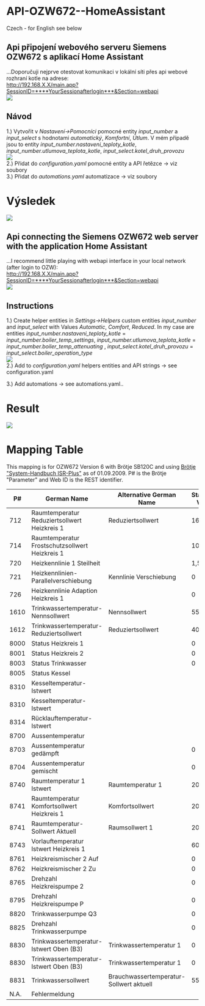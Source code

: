 # API-OZW672--HomeAssistant

Czech - for English see below
## Api připojení webového serveru Siemens OZW672 s aplikací Home Assistant
...Doporučuji nejprve otestovat komunikaci v lokální síti přes api webové rozhraní kotle na adrese:   
http://192.168.X.X/main.app?SessionID=****YourSessionafterlogin***&Section=webapi  
![](https://github.com/vencakratky/API-OZW672--HomeAssistant/blob/master/webapi.jpg)  
## Návod
1.) Vytvořit v *Nastavení->Pomocníci* pomocné entity *input_number* a *input_select* s hodnotami *automatický*, *Komfortní*, *Útlum*. V mém případě jsou to entity *input_number.nastaveni_teploty_kotle*, *input_number.utlumova_teplota_kotle*, *input_select.kotel_druh_provozu*  
![](https://github.com/vencakratky/API-OZW672--HomeAssistant/blob/master/entities.jpg)  
2.) Přidat do *configuration.yaml* pomocné entity a API řetězce -> viz soubory  
3.) Přidat do *automations.yaml* automatizace -> viz soubory   

# Výsledek 
![](https://github.com/vencakratky/API-OZW672--HomeAssistant/blob/master/Result.jpg)


## Api connecting the Siemens OZW672 web server with the application Home Assistant 
...I recommend little playing with webapi interface in your local network (after login to OZW):    
http://192.168.X.X/main.app?SessionID=****YourSessionafterlogin***&Section=webapi  
![](https://github.com/vencakratky/API-OZW672--HomeAssistant/blob/master/webapi.jpg)  
## Instructions   
1.) Create helper entities in *Settings->Helpers* custom entities *input_number* and *input_select* with Values *Automatic*, *Comfort*, *Reduced*. In my case are entities *input_number.nastaveni_teploty_kotle* = *input_number.boiler_temp_settings*, *input_number.utlumova_teplota_kotle* = *input_number.boiler_temp_attenuating* , *input_select.kotel_druh_provozu* = *input_select.boiler_operation_type*    
![](https://github.com/vencakratky/API-OZW672--HomeAssistant/blob/master/entities.jpg)  
2.) Add to *configuration.yaml* helpers entities and API strings -> see configuration.yaml 

3.) Add automations -> see automations.yaml..

# Result
![](https://github.com/vencakratky/API-OZW672--HomeAssistant/blob/master/Result.jpg)

# Mapping Table

This mapping is for OZW672 Version 6 with Brötje SB120C and using [Brötje "System-Handbuch ISR-Plus"](https://polo.broetje.de/pdf/systemhandbuch_isr.pdf) as of 01.09.2009. P# is the Brötje "Parameter" and Web ID is the REST identifier.

|P#  |German Name                                   |Alternative German Name                |Standard Value|Web ID|Home Assistant name            |Comment|
|----|----------------------------------------------|---------------------------------------|--------------|------|-------------------------------|-------|
|712 |Raumtemperatur Reduziertsollwert Heizkreis 1  |Reduziertsollwert                      |16            |957   |boiler_temp_settings_reduced   |       |
|714 |Raumtemperatur Frostschutzsollwert Heizkreis 1|                                       |10            |958   |                               |       |
|720 |Heizkennlinie 1 Steilheit                     |                                       |1,5           |959   |boiler_heating_curve           |       |
|721 |Heizkennlinien-Parallelverschiebung           |Kennlinie Verschiebung                 |0             |960   |                               |       |
|726 |Heizkennlinie Adaption Heizkreis 1            |                                       |0             |961   |                               |       |
|1610|Trinkwassertemperatur-Nennsollwert            |Nennsollwert                           |55            |1006  |boiler_temp_DHW_setpoint       |       |
|1612|Trinkwassertemperatur-Reduziertsollwert       |Reduziertsollwert                      |40            |1007  |                               |       |
|8000|Status Heizkreis 1                            |                                       |0             |1160  |boiler_status_heating_circuit_1|       |
|8001|Status Heizkreis 2                            |                                       |0             |1161  |boiler_status_heating_circuit_2|       |
|8003|Status Trinkwasser                            |                                       |0             |1162  |boiler_status_DHW              |       |
|8005|Status Kessel                                 |                                       |              |1163  |boiler_status                  |       |
|8310|Kesseltemperatur-Istwert                      |                                       |              |1166  |                               |       |
|8310|Kesseltemperatur-Istwert                      |                                       |              |1219  |boiler_temp                    |       |
|8314|Rücklauftemperatur-Istwert                    |                                       |              |1168  |boiler_temp_return             |       |
|8700|Aussentemperatur                              |                                       |              |?     |                               |       |
|8703|Aussentemperatur gedämpft                     |                                       |0             |1182  |                               |       |
|8704|Aussentemperatur gemischt                     |                                       |0             |1183  |boiler_temp_outside            |       |
|8740|Raumtemperatur 1 Istwert                      |Raumtemperatur 1                       |20            |1230  |boiler_temp_room               |       |
|8741|Raumtemperatur Komfortsollwert Heizkreis 1    |Komfortsollwert                        |20            |956   |boiler_temp_settings_comfort   |       |
|8741|Raumtemperatur-Sollwert Aktuell               |Raumsollwert 1                         |20            |1231  |                               |       |
|8743|Vorlauftemperatur Istwert Heizkreis 1         |                                       |60            |1232  |boiler_temp_supply             |       |
|8761|Heizkreismischer 2 Auf                        |                                       |0             |?     |                               |       |
|8762|Heizkreismischer 2 Zu                         |                                       |0             |?     |                               |       |
|8765|Drehzahl Heizkreispumpe 2                     |                                       |0             |?     |                               |       |
|8795|Drehzahl Heizkreispumpe P                     |                                       |0             |?     |                               |       |
|8820|Trinkwasserpumpe Q3                           |                                       |0             |?     |                               |       |
|8825|Drehzahl Trinkwasserpumpe                     |                                       |0             |?     |                               |       |
|8830|Trinkwassertemperatur-Istwert Oben (B3)       |Trinkwassertemperatur 1                |0             |1193  |                               |       |
|8830|Trinkwassertemperatur-Istwert Oben (B3)       |Trinkwassertemperatur 1                |0             |1220  |boiler_temp_DHW                |       |
|8831|Trinkwassersollwert                           |Brauchwassertemperatur-Sollwert aktuell|55            |1194  |                               |       |
|N.A.|Fehlermeldung                                 |                                       |              |1216  |boiler_error_message           |       |
